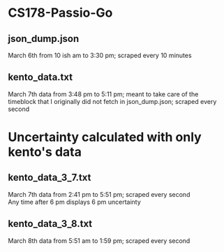 # CS178-Passio-Go

## json_dump.json
March 6th from 10 ish am to 3:30 pm; scraped every 10 minutes

## kento_data.txt
March 7th data from 3:48 pm to 5:11 pm; meant to take care of the timeblock that I originally did not fetch in json_dump.json; scraped every second

# Uncertainty calculated with only kento's data
## kento_data_3_7.txt
March 7th data from 2:41 pm to 5:51 pm; scraped every second <br>
Any time after 6 pm displays 6 pm uncertainty

## kento_data_3_8.txt
March 8th data from 5:51 am to 1:59 pm; scraped every second